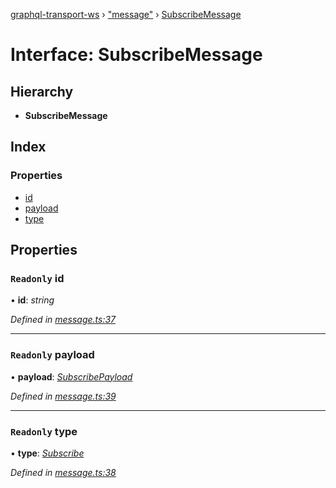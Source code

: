 [graphql-transport-ws](../README.md) › ["message"](../modules/_message_.md) › [SubscribeMessage](_message_.subscribemessage.md)

# Interface: SubscribeMessage

## Hierarchy

* **SubscribeMessage**

## Index

### Properties

* [id](_message_.subscribemessage.md#readonly-id)
* [payload](_message_.subscribemessage.md#readonly-payload)
* [type](_message_.subscribemessage.md#readonly-type)

## Properties

### `Readonly` id

• **id**: *string*

*Defined in [message.ts:37](https://github.com/enisdenjo/graphql-transport-ws/blob/42eb7d9/src/message.ts#L37)*

___

### `Readonly` payload

• **payload**: *[SubscribePayload](_message_.subscribepayload.md)*

*Defined in [message.ts:39](https://github.com/enisdenjo/graphql-transport-ws/blob/42eb7d9/src/message.ts#L39)*

___

### `Readonly` type

• **type**: *[Subscribe](../enums/_message_.messagetype.md#subscribe)*

*Defined in [message.ts:38](https://github.com/enisdenjo/graphql-transport-ws/blob/42eb7d9/src/message.ts#L38)*
